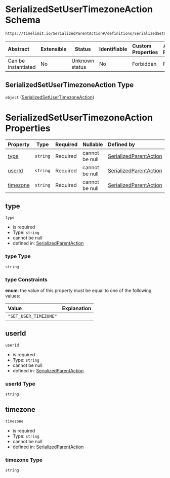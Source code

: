 # SerializedSetUserTimezoneAction Schema

```txt
https://timelimit.io/SerializedParentAction#/definitions/SerializedSetUserTimezoneAction
```




| Abstract            | Extensible | Status         | Identifiable | Custom Properties | Additional Properties | Access Restrictions | Defined In                                                                                        |
| :------------------ | ---------- | -------------- | ------------ | :---------------- | --------------------- | ------------------- | ------------------------------------------------------------------------------------------------- |
| Can be instantiated | No         | Unknown status | No           | Forbidden         | Forbidden             | none                | [SerializedParentAction.schema.json\*](SerializedParentAction.schema.json "open original schema") |

## SerializedSetUserTimezoneAction Type

`object` ([SerializedSetUserTimezoneAction](serializedparentaction-definitions-serializedsetusertimezoneaction.md))

# SerializedSetUserTimezoneAction Properties

| Property              | Type     | Required | Nullable       | Defined by                                                                                                                                                                                                                              |
| :-------------------- | -------- | -------- | -------------- | :-------------------------------------------------------------------------------------------------------------------------------------------------------------------------------------------------------------------------------------- |
| [type](#type)         | `string` | Required | cannot be null | [SerializedParentAction](serializedparentaction-definitions-serializedsetusertimezoneaction-properties-type.md "https&#x3A;//timelimit.io/SerializedParentAction#/definitions/SerializedSetUserTimezoneAction/properties/type")         |
| [userId](#userid)     | `string` | Required | cannot be null | [SerializedParentAction](serializedparentaction-definitions-serializedsetusertimezoneaction-properties-userid.md "https&#x3A;//timelimit.io/SerializedParentAction#/definitions/SerializedSetUserTimezoneAction/properties/userId")     |
| [timezone](#timezone) | `string` | Required | cannot be null | [SerializedParentAction](serializedparentaction-definitions-serializedsetusertimezoneaction-properties-timezone.md "https&#x3A;//timelimit.io/SerializedParentAction#/definitions/SerializedSetUserTimezoneAction/properties/timezone") |

## type




`type`

-   is required
-   Type: `string`
-   cannot be null
-   defined in: [SerializedParentAction](serializedparentaction-definitions-serializedsetusertimezoneaction-properties-type.md "https&#x3A;//timelimit.io/SerializedParentAction#/definitions/SerializedSetUserTimezoneAction/properties/type")

### type Type

`string`

### type Constraints

**enum**: the value of this property must be equal to one of the following values:

| Value                 | Explanation |
| :-------------------- | ----------- |
| `"SET_USER_TIMEZONE"` |             |

## userId




`userId`

-   is required
-   Type: `string`
-   cannot be null
-   defined in: [SerializedParentAction](serializedparentaction-definitions-serializedsetusertimezoneaction-properties-userid.md "https&#x3A;//timelimit.io/SerializedParentAction#/definitions/SerializedSetUserTimezoneAction/properties/userId")

### userId Type

`string`

## timezone




`timezone`

-   is required
-   Type: `string`
-   cannot be null
-   defined in: [SerializedParentAction](serializedparentaction-definitions-serializedsetusertimezoneaction-properties-timezone.md "https&#x3A;//timelimit.io/SerializedParentAction#/definitions/SerializedSetUserTimezoneAction/properties/timezone")

### timezone Type

`string`
